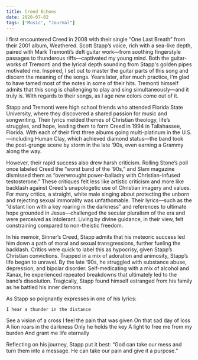 ```yaml
---
title: Creed Echoes
date: 2020-07-02
tags: ['Music', "Journal"]
---
```


I first encountered Creed in 2008 with their single “One Last Breath” from their 2001 album, Weathered. Scott Stapp’s voice, rich with a sea-like depth, paired with Mark Tremonti’s deft guitar work—from soothing fingerstyle passages to thunderous riffs—captivated my young mind. Both the guitar-works of Tremonti and the lyrical depth sounding from Stapp's golden pipes motivated me. Inspired, I set out to master the guitar parts of this song and discern the meaning of the songs. Years later, after much practice, I’m glad to have tamed most of the notes in some of their hits. Tremonti himself admits that this song is challenging to play and sing simultaneously—and it truly is. With regards to their songs, as I age new colors come out of it.

Stapp and Tremonti were high school friends who attended Florida State University, where they discovered a shared passion for music and songwriting. Their lyrics melded themes of Christian theology, life’s struggles, and hope, leading them to form Creed in 1994 in Tallahassee, Florida. With each of their first three albums going multi-platinum in the U.S.—including Human Clay, which achieved diamond status—the band took the post-grunge scene by storm in the late ‘90s, even earning a Grammy along the way.

However, their rapid success also drew harsh criticism. Rolling Stone’s poll once labeled Creed the “worst band of the ‘90s,” and Slam magazine dismissed them as “overwrought power-balladry with Christian-infused testosterone.” These critiques felt less like artistic criticism and more like backlash against Creed’s unapologetic use of Christian imagery and values. For many critics, a straight, white male singing about protecting the unborn and rejecting sexual immorality was unfathomable. Their lyrics—such as the “distant lion with a key roaring in the darkness” and references to ultimate hope grounded in Jesus—challenged the secular pluralism of the era and were perceived as intolerant. Living by divine guidance, in their view, felt constraining compared to non-theistic freedom.

In his memoir, Sinner’s Creed, Stapp admits that his meteoric success led him down a path of moral and sexual transgressions, further fueling the backlash. Critics were quick to label this as hypocrisy, given Stapp’s Christian convictions. Trapped in a mix of adoration and animosity, Stapp’s life began to unravel. By the late ‘90s, he struggled with substance abuse, depression, and bipolar disorder. Self-medicating with a mix of alcohol and Xanax, he experienced repeated breakdowns that ultimately led to the band’s dissolution. Tragically, Stapp found himself estranged from his family as he battled his inner demons.

As Stapp so poignantly expresses in one of his lyrics:

	I hear a thunder in the distance
See a vision of a cross
I feel the pain that was given
On that sad day of loss
A lion roars in the darkness
Only he holds the key
A light to free me from my burden
And grant me life eternally

Reflecting on his journey, Stapp put it best: “God can take our mess and turn them into a message. He can take our pain and give it a purpose.”